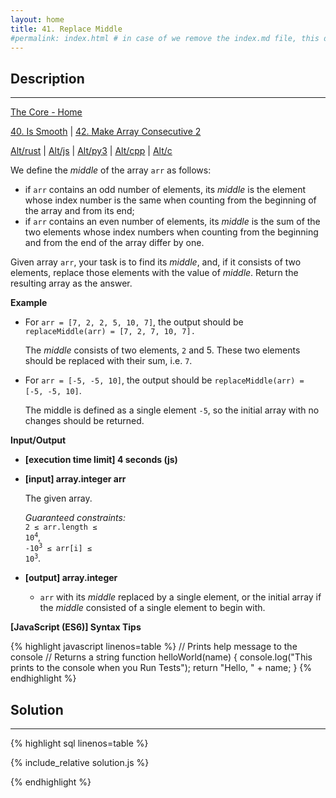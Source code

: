 ```yaml
---
layout: home
title: 41. Replace Middle
#permalink: index.html # in case of we remove the index.md file, this doc will be the index page
---
```


<div class="row">
<div class="columnStmt" markdown="1">

## Description

---

[The Core - Home](../../code-signal-arcade-thecore/README.html)

[40. Is Smooth](../40_isSmooth/README.html) | [42. Make Array Consecutive 2](../42_makeArrayConsecutive2/README.html)

[Alt/rust](./Alt_rust/README.md) | [Alt/js](./Alt_js/README.html) | [Alt/py3](./Alt_py3/README.md) | [Alt/cpp](./Alt_cpp/README.md) | [Alt/c](./Alt_c/README.md)

We define the _middle_ of the array <code>arr</code> as follows:

- if <code>arr</code> contains an odd number of elements, its _middle_ is the element whose index number is the same when counting from the beginning of the array and from its end;
- if <code>arr</code> contains an even number of elements, its _middle_ is the sum of the two elements whose index numbers when counting from the beginning and from the end of the array differ by one.

Given array <code>arr</code>, your task is to find its _middle_, and, if it consists of two elements, replace those elements with the value of _middle_. Return the resulting array as the answer.

**Example**

- For <code>arr = [7, 2, 2, 5, 10, 7]</code>, the output should be 
  <code>replaceMiddle(arr) = [7, 2, 7, 10, 7].</code>

  The _middle_ consists of two elements, <code>2</code> and 5. These two elements should be replaced with their sum, i.e. <code>7</code>.

- For <code>arr = [-5, -5, 10]</code>, the output should be
  <code>replaceMiddle(arr) = [-5, -5, 10]</code>.

  The middle is defined as a single element <code>-5</code>, so the initial array with no changes should be returned.

**Input/Output**

- **[execution time limit] 4 seconds (js)**

- **[input] array.integer arr**

   The given array.<br>

  _Guaranteed constraints:_<br>
   <code>2 ≤ arr.length ≤ 10<sup>4</sup></code>,<br>
   <code>-10<sup>3</sup> ≤ arr[i] ≤ 10<sup>3</sup></code>.

- **[output] array.integer**

   - <code>arr</code> with its _middle_ replaced by a single element, or the initial array if the _middle_ consisted of a single element to begin with.

**[JavaScript (ES6)] Syntax Tips**

{% highlight javascript linenos=table %}
// Prints help message to the console
// Returns a string
function helloWorld(name) {
console.log("This prints to the console when you Run Tests");
return "Hello, " + name;
}
{% endhighlight %}

</div>
<div class="columnSol" markdown="1">

## Solution

---

{% highlight sql linenos=table %}

{% include_relative solution.js %}

{% endhighlight %}

</div>
</div>
